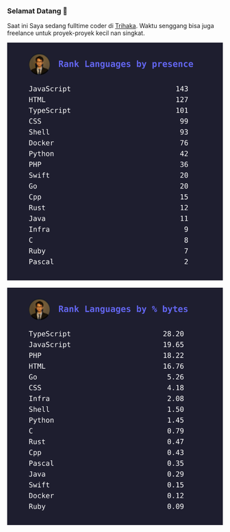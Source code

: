 ### Selamat Datang 👋

Saat ini Saya sedang fulltime coder di [Trihaka](https://trihaka.id). Waktu senggang bisa juga freelance untuk proyek-proyek kecil nan singkat.

![Status Githubnya Rizal](./rank_presence.svg)

![Status Githubnya Rizal](./rank_size.svg)

